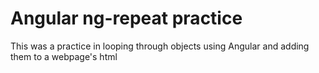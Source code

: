 # Angular ng-repeat practice

This was a practice in looping through objects using Angular and adding them to a webpage's html